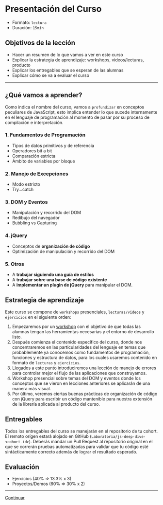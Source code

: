 # Presentación del Curso

* Formato: `lectura`
* Duración: `15min`

## Objetivos de la lección

* Hacer un resumen de lo que vamos a ver en este curso
* Explicar la estrategia de aprendizaje: workshops, videos/lecturas, producto
* Explicar los entregables que se esperan de las alumnas
* Explicar cómo se va a evaluar el curso

***

## ¿Qué vamos a aprender?

Como indica el nombre del curso, vamos a `profundizar` en conceptos peculiares
de JavaScript, esto implica entender lo que sucede internamente en el lenguaje
de programación al momento de pasar por su proceso de compilación e
interpretación.

### 1. Fundamentos de Programación

* Tipos de datos primitivos y de referencia
* Operadores bit a bit
* Comparación estricta
* Ámbito de variables por bloque

### 2. Manejo de Excepciones

* Modo estricto
* Try...catch

### 3. DOM y Eventos

* Manipulación y recorrido del DOM
* Redibujo del navegador
* Bubbling vs Capturing

### 4. jQuery

* Conceptos de **organización de código**
* Optimización de manipulación y recorrido del DOM

### 5. Otros

* A **trabajar siguiendo una guía de estilos**
* A **trabajar sobre una base de código existente**
* A **implementar un plugin de jQuery** para manipular el DOM.

## Estrategia de aprendizaje

Este curso se compone de `workshops` presenciales, `lecturas/videos` y
`ejercicios` en el siguiente orden:

1. Empezaremos por un [workshop](../02-env) con el objetivo de que todas las
   alumnas tengan las herramientas necesarias y el entorno de desarrollo listo.
2. Después comienza el contenido específico del curso, donde nos concentraremos
   en las particularidades del lenguaje en temas que probablemente ya conocemos
   como fundamentos de programación, funciones y estructura de datos, para los
   cuales usaremos contenido en formato de `lecturas` y `ejercicios`.
3. Llegados a este punto introduciremos una lección de manejo de errores para
   controlar mejor el flujo de las aplicaciones que construyamos.
4. Workshop presencial sobre temas del DOM y eventos donde los conceptos que se
   vieron en lecciones anteriores se aplicarán de una manera más visual.
5. Por último, veremos ciertas buenas prácticas de organización de código con
   jQuery para escribir un código mantenible para nuestra extensión de la
   librería aplicada al producto del curso.

## Entregables

Todos los entregables del curso se manejarán en el repositorio de tu cohort. El
remoto orígen estará alojado en GitHub (`Laboratoria/js-deep-dive-<cohort-id>`).
Deberás mandar un Pull Request al repositorio original en el que se correrán
pruebas automatizadas para validar que tu código esté sintácticamente correcto
además de lograr el resultado esperado.

## Evaluación

* Ejercicios (40% => 13.3% x 3)
* Proyectos/Demos (60% => 30% x 2)

***

[Continuar](../02-env/00-git%2Bgithub.md)
